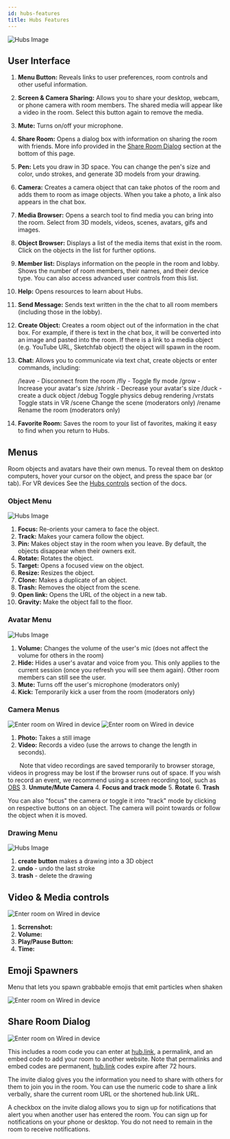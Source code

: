 ```yaml
---
id: hubs-features
title: Hubs Features
---
```


![Hubs Image](img/ui-image.jpg)

## User Interface

1. __Menu Button:__ Reveals links to user preferences, room controls and other useful information.

2. __Screen & Camera Sharing:__ Allows you to share your desktop, webcam, or phone camera with room members. The shared media will appear like a video in the room. Select this button again to remove the media.

3. __Mute:__ Turns on/off your microphone.

4. __Share Room:__ Opens a dialog box with information on sharing the room with friends. More info provided in the [Share Room Dialog](./hubs-features#share-room-dialog) section at the bottom of this page.

5. __Pen:__ Lets you draw in 3D space. You can change the pen's size and color, undo strokes, and generate 3D models from your drawing.

6. __Camera:__ Creates a camera object that can take photos of the room and adds them to room as image objects. When you take a photo, a link also appears in the chat box.     

7. __Media Browser:__ Opens a search tool to find media you can bring into the room. Select from 3D models, videos, scenes, avatars, gifs and images. 

8. __Object Browser:__ Displays a list of the media items that exist in the room. Click on the objects in the list for further options.

9. __Member list:__ Displays information on the people in the room and lobby. Shows the number of room members, their names, and their device type. You can also access advanced user controls from this list.

10. __Help:__ Opens resources to learn about Hubs.

11. __Send Message:__ Sends text written in the the chat to all room members (including those in the lobby).

12. __Create Object:__ Creates a room object out of the information in the chat box. For example, if there is text in the chat box, it will be converted into an image and pasted into the room. If there is a link to a media object (e.g. YouTube URL, Sketchfab object) the object will spawn in the room. 

13. __Chat:__ Allows you to communicate via text chat, create objects or enter commands, including:


    /leave - Disconnect from the room
    /fly - Toggle fly mode
    /grow - Increase your avatar's size
    /shrink - Decrease your avatar's size
    /duck - create a duck object
    /debug Toggle physics debug rendering
    /vrstats Toggle stats in VR
    /scene <scene url> Change the scene (moderators only)
    /rename <new name> Rename the room (moderators only)

14. __Favorite Room:__ Saves the room to your list of favorites, making it easy to find when you return to Hubs.

## Menus 

Room objects and avatars have their own menus. To reveal them on desktop computers, hover your cursor on the object, and press the space bar (or tab). For VR devices See the [Hubs controls](./hubs-controls) section of the docs. 
 

### Object Menu

![Hubs Image](img/object-menu.png)

1. __Focus:__ Re-orients your camera to face the object.
2. __Track:__ Makes your camera follow the object.
1. __Pin:__  Makes object stay in the room when you leave. By default, the objects disappear when their owners exit. 
2. __Rotate:__ Rotates the object.
3. __Target:__ Opens a focused view on the object.
4. __Resize:__ Resizes the object.
5. __Clone:__ Makes a duplicate of an object.
6. __Trash:__ Removes the object from the scene.
7. __Open link:__ Opens the URL of the object in a new tab.
8. __Gravity:__ Make the object fall to the floor.

### Avatar Menu

![Hubs Image](img/intro-hubs-avatar-menu-min.png)

1. __Volume:__ Changes the volume of the user's mic (does not affect the volume for others in the room)
2. __Hide:__ Hides a user's avatar and voice from you. This only applies to the current session (once you refresh you will see them again). Other room members can still see the user.
3. __Mute:__ Turns off the user's microphone (moderators only)
4. __Kick:__ Temporarily kick a user from the room (moderators only)


### Camera Menus

![Enter room on Wired in device](img/hubs-camera-menu.png)
![Enter room on Wired in device](img/hubs-camera-menu2.png)
1. __Photo:__ Takes a still image
2. __Video:__ Records a video (use the arrows to change the length in seconds). 

&nbsp;&nbsp;&nbsp;&nbsp;&nbsp;&nbsp; Note that video recordings are saved temporarily to browser storage, videos in progress may be lost if the browser runs out  of space. If you wish to record an event, we recommend using a screen recording tool, such as [OBS](https://obsproject.com/)
3. __Unmute/Mute Camera__
4. __Focus and track mode__
5. __Rotate__
6. __Trash__

You can also "focus" the camera or toggle it into "track" mode by clicking on respective buttons on an object. The camera will point towards or follow the object when it is moved.

### Drawing Menu

![Hubs Image](img/hubs-drawing-menu.png)

1. __create button__ makes a drawing into a 3D object
2. __undo__ - undo the last stroke
3. __trash__ - delete the drawing


## Video & Media controls

![Enter room on Wired in device](img/hubs-media-controls.png)
1. __Scrrenshot:__ 
2. __Volume:__
3. __Play/Pause Button:__
4. __Time:__ 

## Emoji Spawners

Menu that lets you spawn grabbable emojis that emit particles when shaken

![Enter room on Wired in device](img/hubs-emoji-spawners.png)


## Share Room Dialog

![Enter room on Wired in device](img/hubs-sharing-dialogue.png)

This includes a room code you can enter at [hub.link](https://hub.link), a permalink, and an embed code to add your room to another website. Note that permalinks and embed codes are permanent, [hub.link](https://hub.link) codes expire after 72 hours.

The invite dialog gives you the information you need to share with others for them to join you in the room. You can use the numeric code to share a link verbally, share the current room URL or the shortened hub.link URL.

A checkbox on the invite dialog allows you to sign up for notifications that alert you when another user has entered the room. You can sign up for notifications on your phone or desktop. You do not need to remain in the room to receive notifications.
